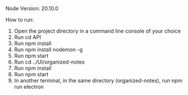 Node Version: 20.10.0

How to run:

1. Open the project directory in a command line console of your choice
2. Run cd API
3. Run npm install
4. Run npm install nodemon -g
5. Run npm start
6. Run cd ../UI/organized-notes
7. Run npm install
8. Run npm start
10. In another terminal, in the same directory (organized-notes), run npm run electron
